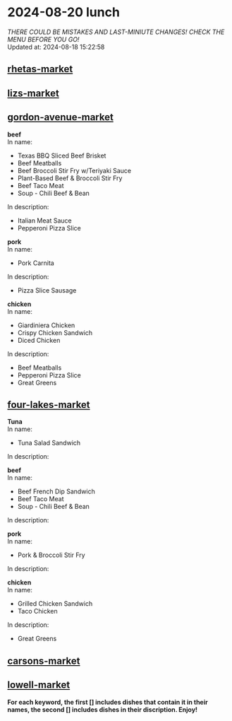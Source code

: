# 2024-08-20 lunch  
*THERE COULD BE MISTAKES AND LAST-MINIUTE CHANGES! CHECK THE MENU BEFORE YOU GO!*  
Updated at: 2024-08-18 15:22:58  
## [rhetas-market](https://wisc-housingdining.nutrislice.com/menu/rhetas-market/lunch/2024-08-20)  
## [lizs-market](https://wisc-housingdining.nutrislice.com/menu/lizs-market/lunch/2024-08-20)  
## [gordon-avenue-market](https://wisc-housingdining.nutrislice.com/menu/gordon-avenue-market/lunch/2024-08-20)  
**beef**  
In name:   
 - Texas BBQ Sliced Beef Brisket  
 - Beef Meatballs  
 - Beef Broccoli Stir Fry w/Teriyaki Sauce  
 - Plant-Based Beef & Broccoli Stir Fry  
 - Beef Taco Meat  
 - Soup -  Chili Beef & Bean  
  
In description:   
 - Italian Meat Sauce  
 - Pepperoni Pizza Slice  
  
**pork**  
In name:   
 - Pork Carnita  
  
In description:   
 - Pizza Slice Sausage  
  
**chicken**  
In name:   
 - Giardiniera Chicken  
 - Crispy Chicken Sandwich  
 - Diced Chicken  
  
In description:   
 - Beef Meatballs  
 - Pepperoni Pizza Slice  
 - Great Greens  
  
## [four-lakes-market](https://wisc-housingdining.nutrislice.com/menu/four-lakes-market/lunch/2024-08-20)  
**Tuna**  
In name:   
 - Tuna Salad Sandwich  
  
In description:   
  
**beef**  
In name:   
 - Beef French Dip Sandwich  
 - Beef Taco Meat  
 - Soup -  Chili Beef & Bean  
  
In description:   
  
**pork**  
In name:   
 - Pork & Broccoli Stir Fry  
  
In description:   
  
**chicken**  
In name:   
 - Grilled Chicken Sandwich  
 - Taco Chicken  
  
In description:   
 - Great Greens  
  
## [carsons-market](https://wisc-housingdining.nutrislice.com/menu/carsons-market/lunch/2024-08-20)  
## [lowell-market](https://wisc-housingdining.nutrislice.com/menu/lowell-market/lunch/2024-08-20)  
  
**For each keyword, the first [] includes dishes that contain it in their names, the second [] includes dishes in their discription. Enjoy!**  
